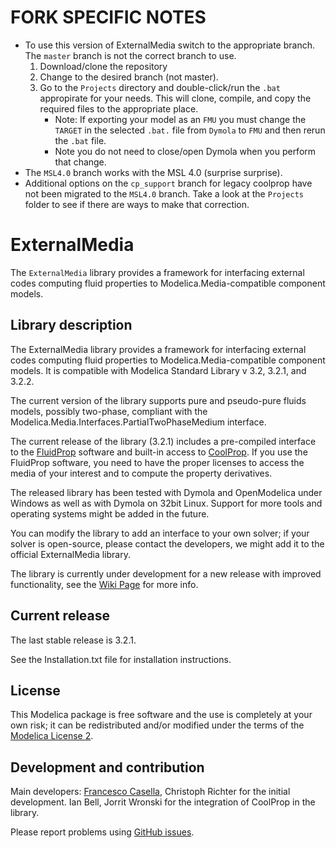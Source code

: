 # FORK SPECIFIC NOTES
- To use this version of ExternalMedia switch to the appropriate branch. The `master` branch is not the correct branch to use.
   1. Download/clone the repository
   2. Change to the desired branch (not master).
   3. Go to the `Projects` directory and double-click/run the `.bat` appropirate for your needs. This will clone, compile, and copy the required files to the appropriate place.
       - Note: If exporting your model as an `FMU` you must change the `TARGET` in the selected `.bat.` file from `Dymola` to `FMU` and then rerun the `.bat` file. 
       - Note you do not need to close/open Dymola when you perform that change. 
- The `MSL4.0` branch works with the MSL 4.0 (surprise surprise).
- Additional options on the `cp_support` branch for legacy coolprop have not been migrated to the `MSL4.0` branch. Take a look at the `Projects` folder to see if there are ways to make that correction.

# ExternalMedia

The `ExternalMedia` library provides a framework for interfacing external codes computing fluid properties to Modelica.Media-compatible component models.

## Library description

The ExternalMedia library provides a framework for interfacing external codes computing fluid properties to Modelica.Media-compatible component models.
It is compatible with Modelica Standard Library v 3.2, 3.2.1, and 3.2.2.

The current version of the library supports pure and pseudo-pure fluids models, possibly two-phase, compliant with the Modelica.Media.Interfaces.PartialTwoPhaseMedium interface.

The current release of the library (3.2.1) includes a pre-compiled interface to the [FluidProp](http://www.asimptote.nl/software/fluidprop) software and built-in access to [CoolProp](http://www.coolprop.org).
If you use the FluidProp software, you need to have the proper licenses to access the media of your interest and to compute the property derivatives.

The released library has been tested with Dymola and OpenModelica under Windows as well as with Dymola on 32bit Linux. Support for more tools and operating systems might
be added in the future.

You can modify the library to add an interface to your own solver; if your solver is open-source, please contact the developers, we might add it to the official
ExternalMedia library.

The library is currently under development for a new release with improved functionality, see the [Wiki Page](https://github.com/modelica/ExternalMedia/wiki) for more info. 

## Current release

The last stable release is 3.2.1.

See the Installation.txt file for installation instructions.

## License

This Modelica package is free software and the use is completely at your own risk;
it can be redistributed and/or modified under the terms of the [Modelica License 2](https://modelica.org/licenses/ModelicaLicense2).

## Development and contribution
Main developers: [Francesco Casella](mailto:francesco.casella@polimi.it), Christoph Richter for the initial development. Ian Bell, Jorrit Wronski for the integration of CoolProp in the library.

Please report problems using [GitHub issues](https://github.com/modelica/ExternalMedia/issues).
